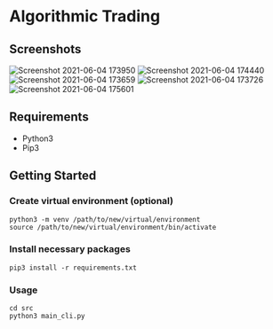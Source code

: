 # Algorithmic Trading

## Screenshots
![Screenshot 2021-06-04 173950](https://user-images.githubusercontent.com/52599177/120828068-6198d080-c55c-11eb-9088-98e3ff9dec98.jpg)
![Screenshot 2021-06-04 174440](https://user-images.githubusercontent.com/52599177/120829458-b6891680-c55d-11eb-9149-67727985fd6e.jpg)
![Screenshot 2021-06-04 173659](https://user-images.githubusercontent.com/52599177/120827354-a6703780-c55b-11eb-8f6f-e164370ead77.jpg)
![Screenshot 2021-06-04 173726](https://user-images.githubusercontent.com/52599177/120827357-a708ce00-c55b-11eb-80b5-90b93100a1de.jpg)
![Screenshot 2021-06-04 175601](https://user-images.githubusercontent.com/52599177/120829826-24354280-c55e-11eb-97d8-900b658f84ba.jpg)


## Requirements
- Python3
- Pip3

## Getting Started

### Create virtual environment (optional)
    python3 -m venv /path/to/new/virtual/environment  
    source /path/to/new/virtual/environment/bin/activate  

### Install necessary packages
    pip3 install -r requirements.txt

### Usage
    cd src  
    python3 main_cli.py
